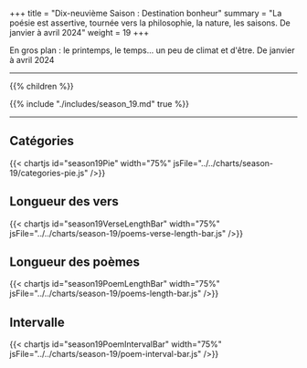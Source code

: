 +++
title = "Dix-neuvième Saison : Destination bonheur"
summary = "La poésie est assertive, tournée vers la philosophie, la nature, les saisons. De janvier à avril 2024"
weight = 19
+++

En gros plan : le printemps, le temps... un peu de climat et d'être. De janvier à avril 2024

---
{{% children  %}}

{{% include "./includes/season_19.md" true %}}

---
## Catégories
{{< chartjs id="season19Pie" width="75%" jsFile="../../charts/season-19/categories-pie.js" />}}
## Longueur des vers
{{< chartjs id="season19VerseLengthBar" width="75%" jsFile="../../charts/season-19/poems-verse-length-bar.js" />}}
## Longueur des poèmes
{{< chartjs id="season19PoemLengthBar" width="75%" jsFile="../../charts/season-19/poems-length-bar.js" />}}
## Intervalle
{{< chartjs id="season19PoemIntervalBar" width="75%" jsFile="../../charts/season-19/poem-interval-bar.js" />}}
